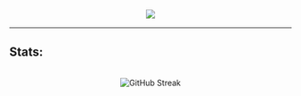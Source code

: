 <h3 align="center">
  <img src="https://readme-typing-svg.herokuapp.com?font=Righteous&size=35&center=true&width=500&height=80&duration=3000&lines=Hey+there+:);I'm+Tim">
</h3>

---

<h2>Stats:</h2>

<br>

<div align="center">
  <img src="https://streak-stats.demolab.com?    user=TimmieBimmie&theme=dark&hide_border=true&border_radius=5.5&date_format=j%20M%5B%20Y%5D&mode=weekly&card_width=500&card_height=300" alt="GitHub Streak">
</div>

